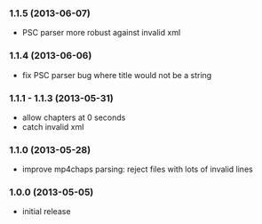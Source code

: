 ### 1.1.5 (2013-06-07)

* PSC parser more robust against invalid xml

### 1.1.4 (2013-06-06)

* fix PSC parser bug where title would not be a string

### 1.1.1 - 1.1.3 (2013-05-31)

* allow chapters at 0 seconds
* catch invalid xml

### 1.1.0 (2013-05-28)

* improve mp4chaps parsing: reject files with lots of invalid lines

### 1.0.0 (2013-05-05)

* initial release